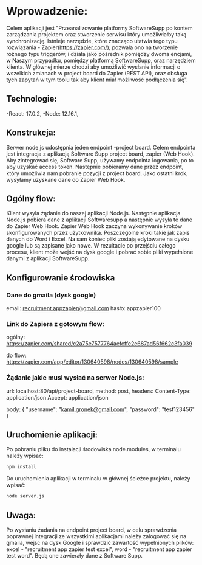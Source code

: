 # Wprowadzenie:

Celem aplikacji jest "Przeanalizowanie platformy SoftwareSupp po kontem zarządzania projektem oraz stworzenie serwisu który umożliwiałby taką synchronizację. Istnieje narzędzie, które znacząco ułatwia tego typu rozwiązania - Zapier(https://zapier.com/), pozwala ono na tworzenie różnego typu triggerów, i działa jako pośrednik pomiędzy dwoma encjami, w Naszym przypadku, pomiędzy platformą SoftwareSupp, oraz narzędziem klienta.
W głównej mierze chodzi aby umożliwić wysłanie informacji o wszelkich zmianach w project board do Zapier (REST API), oraz obsługa tych zapytań w tym toolu tak aby klient miał możliwość podłączenia się".

## Technologie:

-React: 17.0.2,
-Node: 12.16.1,

## Konstrukcja:

Serwer node.js udostępnia jeden endpoint -project board. Celem endpointa jest integracja
z aplikacją Software Supp project board, zapier (Web Hook). Aby zintegrować się, Software Supp,
używamy endpointa logowania, po to aby uzyskać access token. Następnie pobieramy dane przez
endpoint, który umożliwia nam pobranie pozycji z project board. Jako ostatni krok, wysyłamy uzyskane dane do Zapier Web Hook.

## Ogólny flow:

Klient wysyła żądanie do naszej aplikacji Node.js. Następnie aplikacja Node.js pobiera dane z aplikacji Softwaresupp a następnie wysyła te dane do Zapier Web Hook.
Zapier Web Hook zaczyna wykonywanie kroków skonfigurowanych przez użytkownika. Poszczególne kroki takie jak zapis danych do Word i Excel. Na sam koniec pliki zostają edytowane
na dysku google lub są zapisane jako nowe.
W rezultacie po przejściu całego procesu, klient może wejść na dysk google i pobrać sobie pliki wypełnione danymi z aplikacji SoftwareSupp.

## Konfigurowanie środowiska

### Dane do gmaila (dysk google)

email: recruitment.appzapier@gmail.com
hasło: appzapier100

### Link do Zapiera z gotowym flow: 

ogólny: https://zapier.com/shared/c2a75e7577764aefcffe2e687ad56f662c3fa039

do flow: https://zapier.com/app/editor/130640598/nodes/130640598/sample

### Żądanie jakie musi wysłać na serwer Node.js:

url: localhost:80/api/project-board,
method: post,
headers:
Content-Type: application/json
Accept: application/json

body:
{
"username": "kamil.gronek@gmail.com",
"password": "test123456"
}

## Uruchomienie aplikacji:

Po pobraniu pliku do instalacji środowiska node.modules, w terminalu należy wpisać:

```bash
npm install
```

Do uruchomienia aplikacji w terminalu w głównej ścieżce projektu, należy wpisać:

```bash
node server.js
```

## Uwaga:

Po wysłaniu żadania na endpoint project board, w celu sprawdzenia poprawnej integracji ze wszystkimi aplikacjami należy zalogować się na gmaila, wejśc na dysk Google i sprawdzić
zawartość wypełnionych plików:
excel - "recruitment app zapier test excel",
word - "recruitment app zapier test word".
Będą one zawierały dane z Software Supp.
